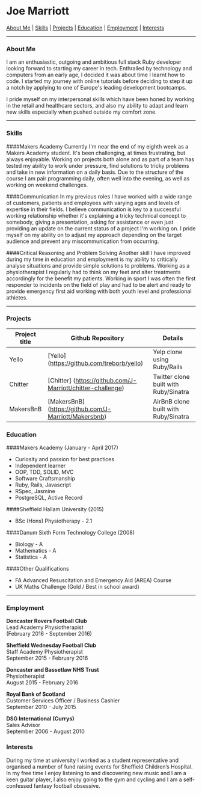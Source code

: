 # Joe Marriott

[About Me](#about_me)  |  [Skills](#skills)  |  [Projects](#projects) |  [Education](#education)  |  [Employment](#employment) | [Interests](#interests)
***


### <a name="about_me">About Me</a>


I am an enthusiastic, outgoing and ambitious full stack Ruby developer looking forward to starting my career in tech. Enthralled by technology and computers from an early age, I decided it was about time I learnt how to code. I started my journey with online tutorials before deciding to step it up a notch by applying to one of Europe's leading development bootcamps.

I pride myself on my interpersonal skills which have been honed by working in the retail and healthcare sectors, and also my ability to adapt and learn new skills especially when pushed outside my comfort zone. 

***
### <a name="skills">Skills</a>

####Makers Academy
Currently I'm near the end of my eighth week as a Makers Academy student. It's been challenging, at times frustrating, but always enjoyable. Working on projects both alone and as part of a team has tested my ability to work under pressure, find solutions to tricky problems and take in new information on a daily basis. Due to the structure of the course I am pair programming daily, often well into the evening, as well as working on weekend challenges.

####Communication
In my previous roles I have worked with a wide range of customers, patients and employees with varying ages and levels of expertise in their fields. I believe communication is key to a successful working relationship whether it's explaining a tricky technical concept to somebody, giving a presentation, asking for assistance or even just providing an update on the current status of a project I'm working on. I pride myself on my ability on to adjust my approach depending on the target audience and prevent any miscommunication from occurring.

####Critical Reasoning and Problem Solving
Another skill I have improved during my time in education and employment is my ability to critically analyse situations and provide simple solutions to problems. Working as a physiotherapist I regularly had to think on my feet and alter treatments accordingly for the benefit my patients. Working in sport I was often the first responder to incidents on the field of play and had to be alert and ready to provide emergency first aid working with both youth level and professional athletes.
***

### <a name="projects">Projects</a>

Project title               | Github Repository  						 | Details		
--------------------------- | ------------------------------ | ------------------------
Yello 					     | [Yello] (https://github.com/treborb/yello)                 | Yelp clone using Ruby/Rails
Chitter                     | [Chitter] (https://github.com/J-Marriott/chitter-challenge)| Twitter clone built with Ruby/Sinatra
MakersBnB                    | [MakersBnB] (https://github.com/J-Marriott/Makersbnb)     | AirBnB clone built with Ruby/Sinatra

### <a name="education">Education</a>


####Makers Academy (January - April 2017)
- Curiosity and passion for best practices
- Independent learner
- OOP, TDD, SOLID, MVC
- Software Craftsmanship
- Ruby, Rails, Javascript
- RSpec, Jasmine
- PostgreSQL, Active Record


####Sheffield Hallam University (2015)
- BSc (Hons) Physiotherapy - 2.1 

####Danum Sixth Form Technology College (2008)
- Biology - A
- Mathematics - A
- Statistics - A

####Other Qualifications
- FA Advanced Resuscitation and Emergency Aid (AREA) Course
- UK Maths Challenge (Gold / Best in school award)


***



### <a name="employment">Employment</a>


**Doncaster Rovers Football Club** <br>
Lead Academy Physiotherapist <br>
(February 2016 - September 2016) <br>

**Sheffield Wednesday Football Club** <br>
Staff Academy Physiotherapist <br>
September 2015 - February 2016 <br>

**Doncaster and Bassetlaw NHS Trust** <br>
Physiotherapist <br>
August 2015 - February 2016 <br>

**Royal Bank of Scotland** <br>
Customer Services Officer / Business Cashier <br>
September 2010 - July 2015 <br>

**DSG International (Currys)** <br>
Sales Advisor <br>
September 2006 - August 2010 <br>

### <a name="interests">Interests</a>

During my time at university I worked as a student representative and organised a number of fund raising events for Sheffield Children’s Hospital. In my free time I enjoy listening to and discovering new music and I am a keen guitar player, I also enjoy going to the gym and cycling and I am a self-confessed fantasy football obsessive.



